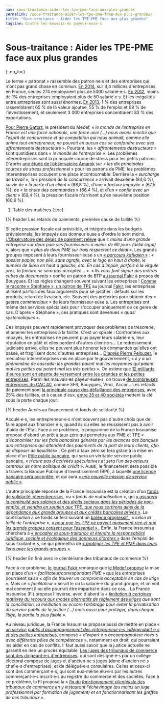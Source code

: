 ```yaml
---
nav: sous-traitance-aider-les-tpe-pme-face-aux-plus-grandes
permalink: /sous-traitance-aider-les-tpe-pme-face-aux-plus-grandes/
title: "Sous-traitance : Aider les TPE-PME face aux plus grandes"
tagline: Contre les mauvais⋅es payeur⋅euse⋅s
---
```


# Sous-traitance : Aider les TPE-PME face aux plus grandes
{:.no_toc}

Le terme « patronat » rassemble des patron⋅ne⋅s et des entreprises qui n'ont pas grand chose en commun. [En 2014](http://www.lemonde.fr/economie/article/2016/11/08/tout-ce-que-vous-avez-toujours-voulu-savoir-sur-les-entreprises-francaises-en-10-chiffres_5027592_3234.html), sur 4,4 millions d'entreprises en France, seules 274 employaient plus de 5000 salarié⋅e⋅s. [En 2012](http://www.clesdusocial.com/les-salaries-dans-les-entreprises-en-2012-selon-leur-taille), moins de 1% des entreprises employaient plus de 50 salarié⋅e⋅s. Et les inégalités entre entreprises sont aussi énormes. [En 2013](https://www.insee.fr/fr/statistiques/1906507?sommaire=1906539), 1 % des entreprises rassemblaient 65 % de la valeur ajoutée, 55 % de l’emploi et 68 % de l’investissement, et seulement 3 000 entreprises concentraient  83 % des exportations. 


[Pour Pierre Gattaz](http://www.medef.com/nc/medef-corporate/salle-de-presse/discours/discours/back/102/article/discours-dinvestiture-de-pierre-gattaz-president-du-medef-2.html), le président du Medef, « _le monde de l’entreprise en France est une force nationale, une force unie (…) nous avons montré que l’esprit de concurrence et de compétition qui nous animait, comme elle anime tout entrepreneur, ne pouvait en aucun cas se confondre avec des affrontements destructeurs_ ». Pourtant, les « _affrontements destructeurs_ » sont quotidiens dans « _le monde de l'entreprise_ ».  Les problèmes interentreprises sont la principale source de stress pour les petits patrons. D'après [une étude de l’observatoire Amarok](http://www.observatoire-amarok.net/sites/default/files/lechat_torres_ripme_2016_vol_29_ndeg3-4_pp_135-159_0.pdf) sur « _les dix principales sources de stress professionnel_ »  pour les patrons de PME, les problèmes interentreprises occupent une place incontournable:  Derrière la « _surcharge de travail_ », la « _pression de la concurrence_ » arrivait deuxième (84,6 %), suivie de « _la perte d’un client_ » (68,8 %), d'une « _facture impayée_ » (67,5 %), de « _la chute des commandes_ » (66,4 %), et d'un « _conflit avec un client_ » (66,4 %), la pression fiscale n'arrivant qu'en neuvième position (60,6 %). 

1. Table des matières
{:toc}

{% header Les retards de paiements, première cause de faillite %}

Si cette pression fiscale est prévisible, et intégrée dans les budgets prévisionnels, les impayés des donneur⋅euse⋅s d'ordre le sont moins. [L’Observatoire des délais de paiement relève](http://proxy-pubminefi.diffusion.finances.gouv.fr/pub/document/18/22331.pdf) que « _moins d’une grande entreprise sur deux paie ses fournisseurs à moins de 60 jours (délai légal)_ », alors que « _plus de deux PME sur trois respectent ce délai_ ». Les grands groupes imposent à leurs fournisseur⋅euse⋅s un [« _parcours kafkaien_ »](http://www.leparisien.fr/economie/simplifions-les-factures-pour-eviter-les-faillites-de-pme-02-02-2017-6647544.php) : « _dossier papier, non plié, sans agrafe, avec le logo en haut à droite, le numéro de Siren en haut à gauche, etc. En cas d'impair, parfois à la virgule près, la facture ne sera pas acceptée..._ ». « _Ils vous font signer des mètres cubes de documents_ » confie un patron de BTP [au journal Fakir](http://www.fakirpresse.info/+-80-en-kiosque-308-+) à propos de Bouygues. Et les règles changent souvent suivant les entreprises ! [Comme le raconte « Stéphane », un patron de TPE](https://patrons.insoumis.info/temoignage-stephane-ingenieur) au journal [Fakir](http://www.fakirpresse.info/+-80-en-kiosque-308-+), les entreprises utilisent parfois des faux arguments pour se justifier : défauts sur les produits, retard de livraison, etc. Souvent des prétextes pour obtenir des « _gestes commerciaux_ » de leurs fournisseur⋅euse⋅s. Les entreprises ont même des services spécialisés pour s'occuper uniquement de ce genre de cas. D'après « Stéphane », ces pratiques sont devenues « _quasi systématiques_ ».

Ces impayés peuvent rapidement provoquer des problèmes de trésorerie, et amener les entreprises à la faillite. C'est un spirale : Confrontées aux impayés, les entreprises ne peuvent plus payer leurs salarié⋅e⋅s, leur réputation en pâtit et elles perdent d'autres client⋅e⋅s... Le redressement judiciaire arrive, elles ne peuvent plus honorer les commandes qu'elles ont passé, et fragilisent donc d'autres entreprises... [D'après Pierre Pelouzet](http://www.latribune.fr/economie/france/entreprises-25-des-faillites-sont-liees-a-des-retards-de-paiement-483579.html), le médiateur interentreprises mis en place par le gouvernement, « _il y a un phénomène de cascade: les grandes paient mal les moyennes qui paient mal les petites qui paient mal les très petites_ ». On estime que [12 milliards d'euros sont en attente de versement entre les grandes et les petites entreprises](http://www.leparisien.fr/economie/simplifions-les-factures-pour-eviter-les-faillites-de-pme-02-02-2017-6647544.php). Parmi les mauvais⋅es payeur⋅euse⋅s, on trouve [de nombreuses entreprises du CAC 40](http://www.dossierfamilial.com/emploi/entreprise/relations-clients-fournisseurs-qui-sont-les-mauvais-payeurs-83470), comme SFR, Bouygues, Vinci, Accor... Les retards de paiement sont [la principale cause des défaillance des entreprises](http://www.lefigaro.fr/conjoncture/2014/01/09/20002-20140109ARTFIG00280-les-delais-de-paiement-principale-cause-des-defaillances-des-entreprises-depuis-la-crise.php), avec 25% des faillites, et à cause d'eux, [entre 35 et 40 sociétés](http://www.leparisien.fr/economie/simplifions-les-factures-pour-eviter-les-faillites-de-pme-02-02-2017-6647544.php) mettent la clé sous la porte chaque jour.

{% header Accès au financement et fonds de solidarité %}

Acculé⋅e⋅s, les entrepreneur⋅e⋅s n'ont souvent pas d'autre choix que de faire appel aux financier⋅e⋅s, quand ils ou elles ne réussissent pas à avoir d'aide de l'Etat. Face à ce problème, le programme de la France Insoumise propose d'abord un [prêt à taux zéro](https://laec.fr/s21m3) qui permettra aux PME et TPE « _d'économiser sur les frais bancaires générés par les avances des banques aux entreprises qui attendent des paiements de la part de leurs clients, afin de disposer de liquidités_» . Ce prêt à taux zéro se fera grâce à la mise en place d'un [Pôle public bancaire](https://avenirencommun.fr/le-livret-banques/), qui sera un véritable service public bancaire, « _n'aura pas d’activités spéculatives et sera l’un des acteurs centraux de notre politique de crédit_ ». Aussi, le financement sera possible à travers la Banque Publique d’Investissement (BPI), à laquelle [une licence bancaire sera accordée](https://laec.fr/s21m2), et qui aura  [« _une nouvelle mission de service public_ »](https://avenirencommun.fr/le-livret-banques/).

L'autre principale réponse de la France Insoumise est la création d'un [fonds de solidarité interentreprises](https://laec.fr/s21m6), ou « _fonds de mutualisation_ », qui [« _assurera la continuité des salaires et des droits sociaux dans les périodes de non-emploi, et viendra en soutien aux TPE, que nous sortirons ainsi de la dépendance aux grands groupes et aux crédits bancaires privés_ »](https://avenirencommun.fr/livret-produire-france/). La contribution à ce fonds se fera suivant un [barème progressif ](https://laec.fr/s21m6), « _selon la taille de l'entreprise_ », [«  _pour que les TPE ne payent quasiment rien et que les grands groupes cotisent pour l’essentiel_ ».](https://avenirencommun.fr/livret-produire-france/). Enfin, la France Insoumise cherchera à [« _encadrer la sous-traitance et étendre la responsabilité juridique, sociale et écologique des donneurs d'ordres_ »](https://laec.fr/s21m5) dans l'emploi de sous-traitant⋅e⋅s, ce qui permettra de [« _protéger les TPE et PME dans leurs liens avec les grands groupes_ »](https://avenirencommun.fr/livret-produire-france/).

{% header En finir avec le clientélisme des tribunaux de commerce %}

Face à ce problème, [le journal Fakir ](https://www.youtube.com/watch?v=TDsX0UlzQTA) remarque que [le Medef propose](http://www.afep.com/uploads/medias/documents/Ameliorons_les_relations_interentreprises.pdf) la mise en place d'un « _facilitateur/correspondant PME_ » que les entreprises pourraient saisir _« afin de trouver un compromis acceptable en cas de litige_ ». Mais ce « _facilitateur_ » serait le ou la salarié⋅e du grand groupe, et on voit mal comment il ou elle pourrait être impartial⋅e dans ce cas... La France Insoumise (FI) propose l'inverse, avec d'abord la « [_limitation à certaines matières du recours aux modes alternatifs de règlement des litiges_](https://avenirencommun.fr/le-livret-justice/ ) _que sont la conciliation, la médiation ou encore l’arbitrage pour éviter la privatisation du service public de la justice (…) mais aussi pour protéger, dans chaque litige, la partie la plus faible_ ».

Au niveau juridique, la France Insoumise propose aussi de mettre en place « [_un service public d’accompagnement des entrepreneur⋅e⋅s indépendant⋅e⋅s et des petites entreprises_](https://avenirencommun.fr/livret-produire-france/), composé « _d’expert⋅e⋅s accompagnateur⋅rices⋅s avec différents pôles de compétences_ », notamment en droit, qui pourraient les aider en cas de conflits.
Il faut aussi savoir que la justice actuelle ne garantit en rien un procès équitable. [Les juges des tribunaux de commerce sont des dirigeant⋅e⋅s d'entreprises](https://fr.wikipedia.org/wiki/Tribunal_de_commerce_(France)#Composition_du_tribunal), qui sont désigné⋅e⋅s par un collège électoral composé de juges et d'ancien⋅ne⋅s juges (donc d'ancien⋅ne⋅s chef⋅e⋅s d'entreprises), et de délégué⋅e⋅s consulaires. Celles et ceux-ci sont des commerçant⋅e⋅s, qui sont eux-même élu⋅e⋅s par les autres commerçant⋅e⋅s inscrit⋅e⋅s au registre du commerce et des sociétés. Face à ce problème, la FI propose la « [_fin du fonctionnement clientéliste des tribunaux de commerce en y instaurant l’échevinage_](https://avenirencommun.fr/le-livret-justice/) _(au moins un juge professionnel par formation de jugement) et en fonctionnarisant les greffes de ces tribunaux_ ».

